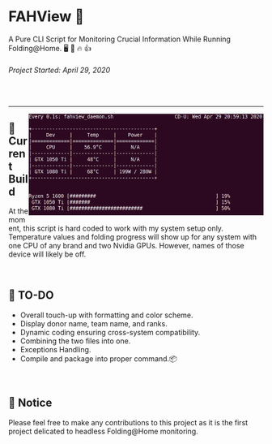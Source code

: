 # FAHView :syringe:
A Pure CLI Script for Monitoring Crucial Information While Running Folding@Home. :desktop_computer: :floppy_disk: :fire: :+1:
###### Project Started: April 29, 2020
<br>
<hr>

<img align="right" src="./docs/src/FAHView_screenshot.gif" height="200" width="464">

## :hammer: Current Build
At the moment, this script is hard coded to work with my system setup only. Temperature values and folding progress will show up for any system with one CPU of any brand and two Nvidia GPUs. However, names of those device will likely be off.

<br>

## :pill: TO-DO
* Overall touch-up with formatting and color scheme.
* Display donor name, team name, and ranks.
* Dynamic coding ensuring cross-system compatibility.
* Combining the two files into one.
* Exceptions Handling.
* Compile and package into proper command.:package:

<br>

## :mega: Notice
Please feel free to make any contributions to this project as it is the first project delicated to headless Folding@Home monitoring.
